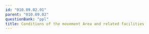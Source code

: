 ```yaml
---
id: "010.09.02.01"
parent: "010.09.02"
questionBank: "ppl"
title: Conditions of the movement Area and related facilities
---
```

